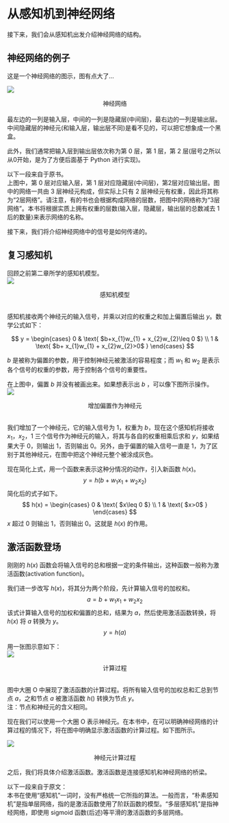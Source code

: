 # 从感知机到神经网络

接下来，我们会从感知机出发介绍神经网络的结构。

## 神经网络的例子

这是一个神经网络的图示，图有点大了...
<br>

![](images/3_1_1.png)
<center>神经网络</center>

<br>
最左边的一列是输入层，中间的一列是隐藏层(中间层)，最右边的一列是输出层。
中间隐藏层的神经元(和输入层，输出层不同)是看不见的，可以把它想象成一个黑盒。

此外，我们通常把输入层到输出层依次称为第 0 层，第 1 层，第 2 层(层号之所以从0开始，是为了方便后面基于 Python 进行实现)。
<br>

以下一段来自于原书。
<br>
上图中，第 0 层对应输入层，第 1 层对应隐藏层(中间层)，第2层对应输出层。图中的网络一共由 3 层神经元构成，但实际上只有 2 层神经元有权重，因此将其称为“2层网络”。请注意，有的书也会根据构成网络的层数，把图中的网络称为“3层网络”。本书将根据实质上拥有权重的层数(输入层，隐藏层，输出层的总数减去 1 后的数量)来表示网络的名称。

接下来，我们将介绍神经网络中的信号是如何传递的。

## 复习感知机
回顾之前第二章所学的感知机模型。
<br>
![](images/3_1_2.jpg)
<center>感知机模型</center>
<br>

感知机接收两个神经元的输入信号，并乘以对应的权重之和加上偏置后输出 $y$。数学公式如下：

$$
y  =
\begin{cases}
0   & \text{ $b+x_{1}w_{1} + x_{2}w_{2}\leq 0 $} \\
1   & \text{ $b+ x_{1}w_{1} + x_{2}w_{2}>0$ }
\end{cases}
$$

$b$ 是被称为偏置的参数，用于控制神经元被激活的容易程度；而 $w_{1}$ 和 $w_{2}$ 是表示各个信号的权重的参数，用于控制各个信号的重要性。

在上图中，偏置 $b$ 并没有被画出来。如果想表示出 $b$ ，可以像下图所示操作。
<br>
![](images/3_1_3.jpg)
<center>增加偏置作为神经元</center>
<br>

我们增加了一个神经元，它的输入信号为 1，权重为 $b$，现在这个感知机将接收$x_{1}$，$x_{2}$，$1$ 三个信号作为神经元的输入，将其与各自的权重相乘后求和 $y$，如果结果大于 0，则输出 1，否则输出 0。另外，由于偏置的输入信号一直是 1，为了区别于其他神经元，在图中把这个神经元整个被涂成灰色。


现在简化上式，用一个函数来表示这种分情况的动作，引入新函数 $h(x)$。
$$
y=h(b+w_{1}x_{1}+w_{2}x_{2})
$$
简化后的式子如下。
$$
h(x)  =
\begin{cases}
0   & \text{ $x\leq 0 $} \\
1   & \text{ $x>0$ }
\end{cases}
$$
$x$ 超过 0 则输出 1，否则输出 0。这就是 $h(x)$ 的作用。

## 激活函数登场

刚刚的 $h(x)$ 函数会将输入信号的总和根据一定的条件输出，这种函数一般称为激活函数(activation function)。

我们进一步改写 $h(x)$，将其分为两个阶段，先计算输入信号的加权和。
$$
a=b+w_{1}x_{1}+w_{2}x_{2}
$$
该式计算输入信号的加权和偏置的总和，结果为 $a$，然后使用激活函数转换，将 $h(x)$ 将 $a$ 转换为 $y$。
$$
y=h(a)
$$

用一张图示意如下：
<br>
![](images/3_1_4.jpg)
<center>计算过程</center>
<br>

图中大圈 O 中展现了激活函数的计算过程。将所有输入信号的加权总和汇总到节点 $a$，之和节点 $a$ 被激活函数 $h()$ 转换为节点 $y$。
<br>
注：节点和神经元的含义相同。

现在我们可以使用一个大圈 O 表示神经元。在本书中，在可以明确神经网络的计算过程的情况下，将在图中明确显示激活函数的计算过程。如下图所示。

![](images/3_1_5.jpg)
<center>神经元计算过程</center>


之后，我们将具体介绍激活函数。激活函数是连接感知机和神经网络的桥梁。

以下一段来自于原文：
<br>
本书在使用“感知机”一词时，没有严格统一它所指的算法。一般而言，“朴素感知机”是指单层网络，指的是激活函数使用了阶跃函数的模型。“多层感知机”是指神经网络，即使用 sigmoid 函数(后述)等平滑的激活函数的多层网络。
